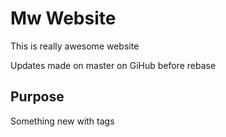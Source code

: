 # Mw Website

This is really awesome website

Updates made on master on GiHub before rebase


## Purpose

Something new with tags






